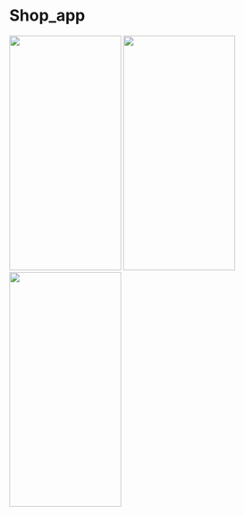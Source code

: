 # Shop_app



<img src="https://github.com/sevdeaydiin/Shop_app/assets/74006598/c98a9ad6-8763-4bee-a655-97213909b9b9" width="200" height="420" />      <img src="https://github.com/sevdeaydiin/Shop_app/assets/74006598/0aa1989e-4616-4de8-ac63-0dd31ceec242" width="200" height="420" />       <img src="https://github.com/sevdeaydiin/Shop_app/assets/74006598/ad9e69da-c8be-4345-8ed6-b3f7e4f8149a2" width="200" height="420" />
